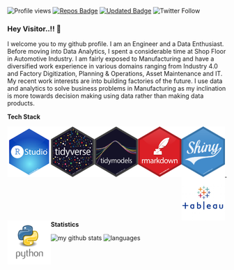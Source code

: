 ![Profile views](https://gpvc.arturio.dev/grvsrm)
[![Repos Badge](https://badges.pufler.dev/repos/grvsrm)](https://badges.pufler.dev)
[![Updated Badge](https://badges.pufler.dev/updated/grvsrm/grvsrm)](https://badges.pufler.dev)
![Twitter Follow](https://img.shields.io/twitter/follow/GRStats?label=gaurav&style=social)

### Hey Visitor..!! 👋
I welcome you to my github profile. I am an Engineer and a Data Enthusiast. Before moving into Data Analytics, I spent a considerable time at Shop Floor in Automotive Industry. I am fairly exposed to Manufacturing and have a diversified work experience in various domains ranging from Industry 4.0 and Factory Digitization, Planning & Operations, Asset Maintenance and IT. My recent work interests are into building factories of the future. I use data and analytics to solve business problems in Manufacturing as my inclination is more towards decision making using data rather than making data products.

<b>Tech Stack</b>

<img align="left" width="100px" src="https://github.com/grvsrm/grvsrm/blob/master/hex-rstudio.png" />  
<img align="left" width="100px" src="https://github.com/grvsrm/grvsrm/blob/master/hex-tidyverse.png" />  
<img align="left" width="100px" src="https://github.com/grvsrm/grvsrm/blob/master/hex-tidymodels.png" />  
<img align="left" width="100px" src="https://github.com/grvsrm/grvsrm/blob/master/hex-rmarkdown.png" />  
<img align="left" width="100px" src="https://github.com/grvsrm/grvsrm/blob/master/hex-shiny.png" />  
<img align="left" width="100px" src="https://github.com/grvsrm/grvsrm/blob/master/Tableau-Logo.jpg" />  
<img align="left" width="100px" src="https://github.com/grvsrm/grvsrm/blob/master/python.png" />  
<br>
<br/>
<br>
<br>
<br/>
<br>




<hr>
<strong>Statistics</strong>
<br>
<!-- My GitHub stats with buefy theme ❤️ -->
<p align="left">
<img src="https://github-readme-stats.vercel.app/api?username=grvsrm&show_icons=true&theme=buefy" alt="my github stats" width="420"/>&nbsp;<img src="https://github-readme-stats.vercel.app/api/top-langs/?username=grvsrm&layout=compact&theme=buefy" alt="languages" height="165">
</p>


</details>
<!--
**grvsrm/grvsrm** is a ✨ _special_ ✨ repository because its `README.md` (this file) appears on your GitHub profile.

Here are some ideas to get you started:

- 🔭 I’m currently working on ...
- 🌱 I’m currently learning ...
- 👯 I’m looking to collaborate on ...
- 🤔 I’m looking for help with ...
- 💬 Ask me about ...
- 📫 How to reach me: ...
- 😄 Pronouns: ...
- ⚡ Fun fact: ...
-->
